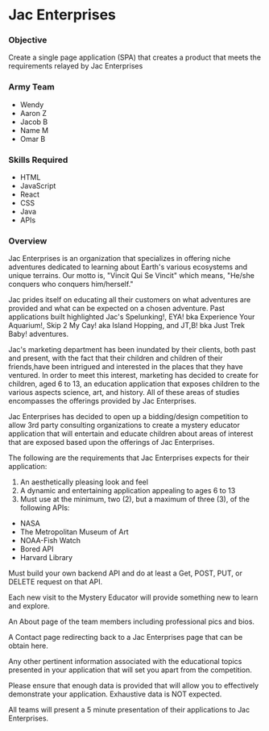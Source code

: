 # Jac Enterprises
### Objective
Create a single page application (SPA) that creates a product that meets the requirements relayed by Jac Enterprises

### Army Team
- Wendy
- Aaron Z
- Jacob B
- Name M
- Omar B

### Skills Required
- HTML
- JavaScript
- React
- CSS
- Java
- APIs

### Overview
Jac Enterprises is an organization that specializes in offering niche adventures dedicated to learning about Earth's various ecosystems and unique terrains. Our motto is, "Vincit Qui Se Vincit" which means, "He/she conquers who conquers him/herself."

Jac prides itself on educating all their customers on what adventures are provided and what can be expected on a chosen adventure. Past applications built highlighted Jac's Spelunking!, EYA! bka Experience Your Aquarium!, Skip 2 My Cay! aka Island Hopping, and JT,B! bka Just Trek Baby! adventures.

Jac's marketing department has been inundated by their clients, both past and present, with the fact that their children and children of their friends,have been intrigued and interested in the places that they have ventured. In order to meet this interest, marketing has decided to create for children, aged 6 to 13, an education application that exposes children to the various aspects science, art, and history. All of these areas of studies encompasses the offerings provided by Jac Enterprises.

Jac Enterprises has decided to open up a bidding/design competition to allow 3rd party consulting organizations to create a mystery educator application that will entertain and educate children about areas of interest that are exposed based upon the offerings of Jac Enterprises.

The following are the requirements that Jac Enterprises expects for their application:

1. An aesthetically pleasing look and feel
2. A dynamic and entertaining application appealing to ages 6 to 13
3. Must use at the minimum, two (2), but a maximum of three (3), of the following APIs:

- NASA
- The Metropolitan Museum of Art
- NOAA-Fish Watch
- Bored API
- Harvard Library

Must build your own backend API and do at least a Get, POST, PUT, or DELETE request on that API.

Each new visit to the Mystery Educator will provide something new to learn and explore.

An About page of the team members including professional pics and bios.

A Contact page redirecting back to a Jac Enterprises page that can be obtain here.

Any other pertinent information associated with the educational topics
presented in your application that will set you apart from the competition.

Please ensure that enough data is provided that will allow you to effectively demonstrate your application. Exhaustive data is NOT expected.

All teams will present a 5 minute presentation of their applications to Jac Enterprises.
